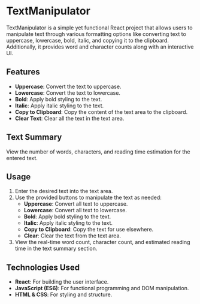 # TextManipulator

TextManipulator is a simple yet functional React project that allows users to manipulate text through various formatting options like converting text to uppercase, lowercase, bold, italic, and copying it to the clipboard. Additionally, it provides word and character counts along with an interactive UI.

## Features
- **Uppercase**: Convert the text to uppercase.
- **Lowercase**: Convert the text to lowercase.
- **Bold**: Apply bold styling to the text.
- **Italic**: Apply italic styling to the text.
- **Copy to Clipboard**: Copy the content of the text area to the clipboard.
- **Clear Text**: Clear all the text in the text area.

## Text Summary
View the number of words, characters, and reading time estimation for the entered text.

## Usage
1. Enter the desired text into the text area.
2. Use the provided buttons to manipulate the text as needed:
   - **Uppercase**: Convert all text to uppercase.
   - **Lowercase**: Convert all text to lowercase.
   - **Bold**: Apply bold styling to the text.
   - **Italic**: Apply italic styling to the text.
   - **Copy to Clipboard**: Copy the text for use elsewhere.
   - **Clear**: Clear the text from the text area.
3. View the real-time word count, character count, and estimated reading time in the text summary section.

## Technologies Used
- **React**: For building the user interface.
- **JavaScript (ES6)**: For functional programming and DOM manipulation.
- **HTML & CSS**: For styling and structure.
